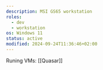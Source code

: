 ```yaml
---
description: MSI GS65 workstation
roles:
  - dev
  - workstation
os: Windows 11
status: active
modified: 2024-09-24T11:36:46+02:00
---
```

Runing VMs: [[Quasar]]